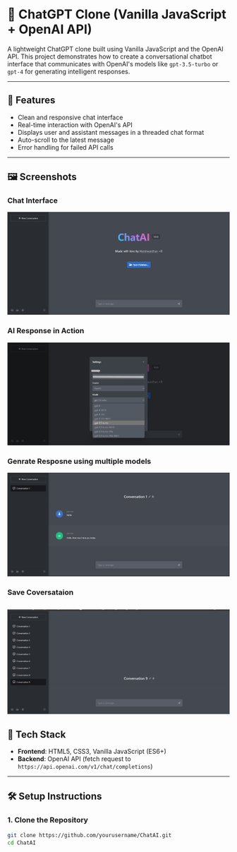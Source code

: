 # 💬 ChatGPT Clone (Vanilla JavaScript + OpenAI API)

A lightweight ChatGPT clone built using Vanilla JavaScript and the OpenAI API. This project demonstrates how to create a conversational chatbot interface that communicates with OpenAI's models like `gpt-3.5-turbo` or `gpt-4` for generating intelligent responses.

---

## 🚀 Features

- Clean and responsive chat interface
- Real-time interaction with OpenAI's API
- Displays user and assistant messages in a threaded chat format
- Auto-scroll to the latest message
- Error handling for failed API calls

---

## 🖼️ Screenshots

###  Chat Interface
![Chat Interface](/img/1.png)

###  AI Response in Action
![AI Response](/img/2.png)

###  Genrate Resposne using multiple models
![models](/img/3.png)

###  Save Coversataion
![Conversation](/img/4.png)
---

## 🔧 Tech Stack

- **Frontend**: HTML5, CSS3, Vanilla JavaScript (ES6+)
- **Backend**: OpenAI API (fetch request to `https://api.openai.com/v1/chat/completions`)

---

## 🛠️ Setup Instructions

### 1. Clone the Repository

```bash
git clone https://github.com/yourusername/ChatAI.git
cd ChatAI
